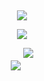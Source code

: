 ##

<p align="center">
<img src="https://readme-typing-svg.demolab.com?font=Fira+Code&letterSpacing=10px&pause=1000&color=E31FF7&center=true&vCenter=true&random=true&width=435&lines=%E9%A3%9F%E5%BE%97%E9%B9%B9%E9%AD%9A%E6%8A%B5%E5%BE%97%E6%B8%B4" />
</p>

<p align="center">
<img src="http://github-profile-summary-cards.vercel.app/api/cards/profile-details?username=alazypig&theme=radical" />
</p>

<p align="center">
  <img src="https://stats.justsong.cn/api/leetcode/?username=alazypig" />
  <img style="margin-bottom: 20px;" src="https://github-readme-stats.vercel.app/api/top-langs/?username=alazypig&hide=html,css,javascript&&layout=compact" />
</p>

<!--
<p align="center">
<img src="https://github-profile-trophy.vercel.app/?username=alazypig" />
</p>
-->

<!--

<details>
<summary>🧑 Personal Information</summary>

- **Name**: Edward
- **Country**: China
- **Languages**: Chinese, currently learning Japanese 🇯🇵

</details>

<details>
<summary>👨‍🎓 Education</summary>

- **Major**: Computer Science
- **Graduation**: 2020

</details>

#### 💼 Professional Experience

<details>
<summary>Frontend Development</summary>

- **Technologies**:

  - React ⚛️
  - React Native 📱
  - Flutter 🦋
  - Node.js ☘️

</details>

<details>
<summary>E-commerce</summary>

- **Platforms**:

  - Amazon 🛒
  - Shopify 🛍️
  - Alibaba 🏬

- **Skills**:
  - Webstore management 🏪
  - Product listing 📝
  - Digital marketing strategies 📈

</details>

<details>
<summary>Web3 and Decentralized Technologies</summary>

- **Experience**:

  - Worked in a company focused on InterPlanetary File System (IPFS) 🌐

- **Aspirations**:
  - Transitioning to Web3 development 🔗

</details>

<details>
<summary>⚡ Additional Skills</summary>

- **Battery Packaging**: Knowledge in making lithium battery packages 🔋

</details>

<details>
<summary>📷 Interests</summary>

- **Photography**: Passionate about capturing moments through the lens 📸

</details>

<details>
<summary>🛤️ Career Path</summary>

1. **Post-Graduation**: Completed undergraduate degree in 2020 🎓
2. **Initial Work Experience**: One and a half years in a professional setting 👨‍💻
3. **Transition to E-commerce**: Moved to e-commerce after initial work experience 🛒
4. **Exploration of Web3**: Developing skills in decentralized technologies 🌐

</details>

<!-- ## 📂 Projects and Portfolio

### Web Development Portfolio

- **Description**: Showcase of projects developed using React, React Native, and Flutter
- **Link**: [Your Portfolio Link] 🔗

### E-commerce Case Studies

- **Description**: Documentation of successful e-commerce projects and strategies
- **Link**: [Your Case Studies Link] 📊

### Photography Portfolio

- **Description**: Collection of best photographs
- **Link**: [Your Photography Portfolio Link] 📸 

<details>
<summary>🎯 Goals and Aspirations</summary>

- **Learning Japanese**: Enhance proficiency to explore new job markets and opportunities in Japan 🗾
- **Continuous Learning**: Stay updated with the latest trends in frontend and Web3 development 📚
- **Networking**: Engage with tech meetups, conferences, and photography groups 🌐
- **Future Opportunities**: Consider freelancing, joining startups, and exploring international work options 🌏

</details>

-->

<!-- ## 📬 Contact Information

- **Email**: [Your Email] 📧
- **LinkedIn**: [Your LinkedIn Profile] 🔗
- **GitHub**: [Your GitHub Profile] 💻
- **Photography Portfolio**: [Your Photography Portfolio Link] 📸 -->
